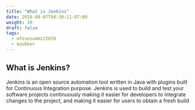 ```yaml
---
title: "What is Jenkins"
date: 2018-08-07T08:30:11-07:00
weight: 20
draft: false
tags:
  - mfesesummit2020
  - boubker
---
```


## What is Jenkins?

Jenkins is an open source automation tool written in Java with plugins built for Continuous Integration purpose. Jenkins is used to build and test your software projects continuously making it easier for developers to integrate changes to the project, and making it easier for users to obtain a fresh build

